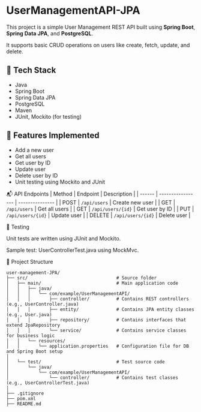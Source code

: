 # UserManagementAPI-JPA

This project is a simple User Management REST API built using **Spring Boot**, **Spring Data JPA**, and **PostgreSQL**.

It supports basic CRUD operations on users like create, fetch, update, and delete.

## 🔧 Tech Stack

- Java
- Spring Boot
- Spring Data JPA
- PostgreSQL
- Maven
- JUnit, Mockito (for testing)

## 📌 Features Implemented

- Add a new user
- Get all users
- Get user by ID
- Update user
- Delete user by ID
- Unit testing using Mockito and JUnit

📬 API Endpoints
| Method | Endpoint          | Description     |
| ------ | ----------------- | --------------- |
| POST   | `/api/users`      | Create new user |
| GET    | `/api/users`      | Get all users   |
| GET    | `/api/users/{id}` | Get user by ID  |
| PUT    | `/api/users/{id}` | Update user     |
| DELETE | `/api/users/{id}` | Delete user     |

🧪 Testing

Unit tests are written using JUnit and Mockito.

Sample test: UserControllerTest.java using MockMvc.

📁 Project Structure
```
user-management-JPA/
├── src/                                 # Source folder
│   ├── main/                            # Main application code
│   │   ├── java/
│   │   │   └── com/example/UserManagementAPI/
│   │   │       ├── controller/          # Contains REST controllers (e.g., UserController.java)
│   │   │       ├── entity/              # Contains JPA entity classes (e.g., User.java)
│   │   │       ├── repository/          # Contains interfaces that extend JpaRepository
│   │   │       └── service/             # Contains service classes for business logic
│   │   └── resources/
│   │       └── application.properties   # Configuration file for DB and Spring Boot setup
│
│   └── test/                            # Test source code
│       └── java/
│           └── com/example/UserManagementAPI/
│               └── controller/          # Contains test classes (e.g., UserControllerTest.java)
│
├── .gitignore                      
├── pom.xml                              
├── README.md
```                  




